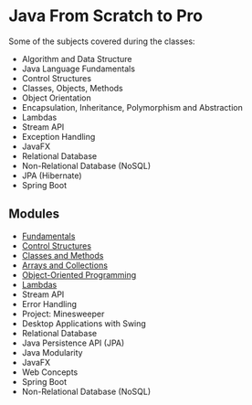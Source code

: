 # Java From Scratch to Pro

Some of the subjects covered during the classes:

- Algorithm and Data Structure
- Java Language Fundamentals
- Control Structures
- Classes, Objects, Methods
- Object Orientation
- Encapsulation, Inheritance, Polymorphism and Abstraction
- Lambdas
- Stream API
- Exception Handling
- JavaFX
- Relational Database
- Non-Relational Database (NoSQL)
- JPA (Hibernate)
- Spring Boot

## Modules

- [Fundamentals](src/fundamentals/)
- [Control Structures](src/Control%20Structures/)
- [Classes and Methods](src/Classes%20and%20Methods/)
- [Arrays and Collections](src/Arrays%20and%20Collections/)
- [Object-Oriented Programming](src/Object-Oriented%20Programming/)
- [Lambdas](src/Lambdas/)
- Stream API
- Error Handling
- Project: Minesweeper
- Desktop Applications with Swing
- Relational Database
- Java Persistence API (JPA)
- Java Modularity
- JavaFX
- Web Concepts
- Spring Boot
- Non-Relational Database (NoSQL)
